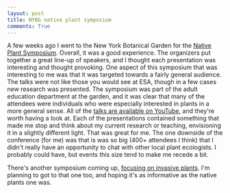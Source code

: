 ```yaml
---
layout: post
title: NYBG native plant symposium
comments: True
---
```


A few weeks ago I went to the New York Botanical Garden for the [Native Plant Symposium](http://www.nybg.org/science/native-plant-summit.php). Overall, it was a good experience. The organizers put together a great line-up of speakers, and I thought each presentation was interesting and thought provoking. One aspect of this symposium that was interesting to me was that it was targeted towards a fairly general audience. The talks were not like those you would see at ESA, though in a few cases new research was presented. The symposium was part of the adult education department at the garden, and it was clear that many of the attendees were individuals who were especially interested in plants in a more general sense. All of the [talks are available on YouTube](https://youtu.be/EBim7kg7pEo), and they're worth having a look at. Each of the presentations contained something that made me stop and think about my current research or teaching, envisioning it in a slightly different light. That was great for me. The one downside of the conference (for me) was that is was so big (400+ attendees I think) that I didn't really have an opportunity to chat with other local plant ecologists. I probably could have, but events this size tend to make me recede a bit.

There's another symposium coming up, [focusing on invasive plants](http://www.nybg.org/science/invasive-species-summit.php). I'm planning to got to that one too, and hoping it's as informative as the native plants one was. 

